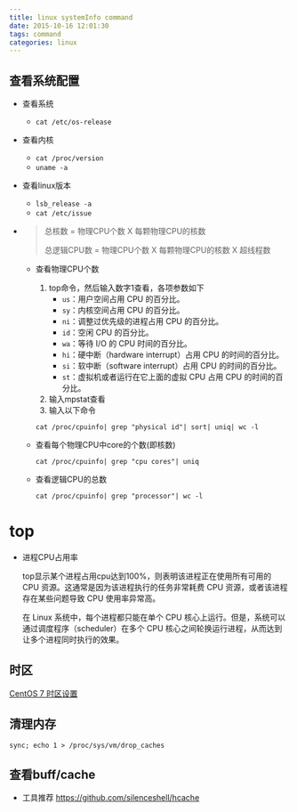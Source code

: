 ```yaml
---
title: linux systemInfo command
date: 2015-10-16 12:01:30
tags: command
categories: linux
---
```


## 查看系统配置

- 查看系统
  
  - `cat /etc/os-release`

- 查看内核
  
  - `cat /proc/version`
  - `uname -a`

- 查看linux版本
  
  - `lsb_release -a`
  - `cat /etc/issue`

- > 总核数 = 物理CPU个数 X 每颗物理CPU的核数 
  > 
  > 总逻辑CPU数 = 物理CPU个数 X 每颗物理CPU的核数 X 超线程数
  
  - 查看物理CPU个数
    
    1. top命令，然后输入数字1查看，各项参数如下
       - `us`：用户空间占用 CPU 的百分比。
       - `sy`：内核空间占用 CPU 的百分比。
       - `ni`：调整过优先级的进程占用 CPU 的百分比。
       - `id`：空闲 CPU 的百分比。
       - `wa`：等待 I/O 的 CPU 时间的百分比。
       - `hi`：硬中断（hardware interrupt）占用 CPU 的时间的百分比。
       - `si`：软中断（software interrupt）占用 CPU 的时间的百分比。
       - `st`：虚拟机或者运行在它上面的虚拟 CPU 占用 CPU 的时间的百分比。
    2. 输入mpstat查看
    3. 输入以下命令
    
    ```shell
    cat /proc/cpuinfo| grep "physical id"| sort| uniq| wc -l
    ```
    
  - 查看每个物理CPU中core的个数(即核数)
  
    ```shell
    cat /proc/cpuinfo| grep "cpu cores"| uniq
    ```
  
  - 查看逻辑CPU的总数
  
    ```shell
    cat /proc/cpuinfo| grep "processor"| wc -l
    ```

# top

- 进程CPU占用率

  top显示某个进程占用cpu达到100%，则表明该进程正在使用所有可用的 CPU 资源。这通常是因为该进程执行的任务非常耗费 CPU 资源，或者该进程存在某些问题导致 CPU 使用率异常高。

  在 Linux 系统中，每个进程都只能在单个 CPU 核心上运行。但是，系统可以通过调度程序（scheduler）在多个 CPU 核心之间轮换运行进程，从而达到让多个进程同时执行的效果。

## 时区

[CentOS 7 时区设置](https://www.cnblogs.com/zhangeamon/p/5500744.html)



## 清理内存

```shell
sync; echo 1 > /proc/sys/vm/drop_caches
```

## 查看buff/cache

- 工具推荐 https://github.com/silenceshell/hcache
